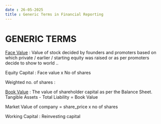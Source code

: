 ```yaml
---
date : 26-05-2025
title : Generic Terms in Financial Reporting 
---
```


# GENERIC TERMS 

[Face Value](generic_terms/FV.md) : Value of stock decided by founders and promoters based on which private / earlier / starting equity was raised or as per promoters decide to show to world ..     


Equity Capital : Face value x No of shares 


Weighted no. of shares : 


[Book Value](generic_terms/BV.md) : The value of shareholder capital as per the Balance Sheet. Tangible Assets - Total Liability = Book Value  


Market Value of company  = share_price x no of shares

Working Capital : Reinvesting capital 



